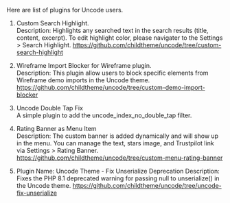Here are list of plugins for Uncode users.

1. Custom Search Highlight.</br>
Description: Highlights any searched text in the search results (title, content, excerpt). 
To edit highlight color, please navigater to the Settings > Search Highlight.
https://github.com/childtheme/uncode/tree/custom-search-highlight

2. Wireframe Import Blocker for Wireframe plugin.</br>
Description: This plugin allow users to block specific elements from Wireframe demo imports in the Uncode theme.
https://github.com/childtheme/uncode/tree/custom-demo-import-blocker

4. Uncode Double Tap Fix</br>
A simple plugin to add the uncode_index_no_double_tap filter.

5. Rating Banner as Menu Item</br>
Description: The custom banner is added dynamically and will show up in the menu. 
You can manage the text, stars image, and Trustpilot link via Settings > Rating Banner.
https://github.com/childtheme/uncode/tree/custom-menu-rating-banner

6.    Plugin Name: Uncode Theme - Fix Unserialize Deprecation
Description: Fixes the PHP 8.1 deprecated warning for passing null to unserialize() in the Uncode theme.
https://github.com/childtheme/uncode/tree/uncode-fix-unserialize


   
